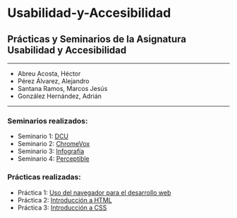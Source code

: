 # Usabilidad-y-Accesibilidad
## Prácticas y Seminarios de la Asignatura Usabilidad y Accesibilidad

* * *

* Abreu Acosta, Héctor
* Pérez Álvarez, Alejandro
* Santana Ramos, Marcos Jesús
* González Hernández, Adrián

* * *

### Seminarios realizados:

* Seminario 1: [DCU](https://github.com/alu0101216775/Usabilidad-y-Accesibilidad/tree/main/Seminario-1)
* Seminario 2: [ChromeVox](https://github.com/alu0101216775/Usabilidad-y-Accesibilidad/blob/main/Seminario-2/Informe.md)
* Seminario 3: [Infografía](https://github.com/alu0101216775/Usabilidad-y-Accesibilidad/tree/main/Seminario-3)
* Seminario 4: [Perceptible](https://github.com/alu0101216775/Usabilidad-y-Accesibilidad/tree/main/Seminario-4)

### Prácticas realizadas:

* Práctica 1: [Uso del navegador para el desarrollo web](https://github.com/alu0101216775/Usabilidad-y-Accesibilidad/tree/main/Practica-1)
* Práctica 2: [Introducción a HTML](https://github.com/alu0101216775/Usabilidad-y-Accesibilidad/tree/main/Practica-2)
* Práctica 3: [Introducción a CSS](https://github.com/alu0101216775/Usabilidad-y-Accesibilidad/tree/main/Practica-3)

